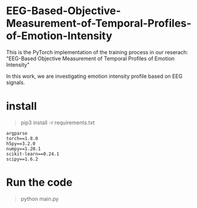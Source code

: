 # EEG-Based-Objective-Measurement-of-Temporal-Profiles-of-Emotion-Intensity
This is the PyTorch implementation of the training process in our reserach:
"EEG-Based Objective Measurement of Temporal Profiles of Emotion Intensity"

In this work, we are investigating emotion intensity profile based on EEG signals.
# install
> pip3 install -r requirements.txt
```
argparse
torch==1.8.0
h5py==3.2.0
numpy==1.20.1
scikit-learn==0.24.1
scipy==1.6.2
```
# Run the code
> python main.py

